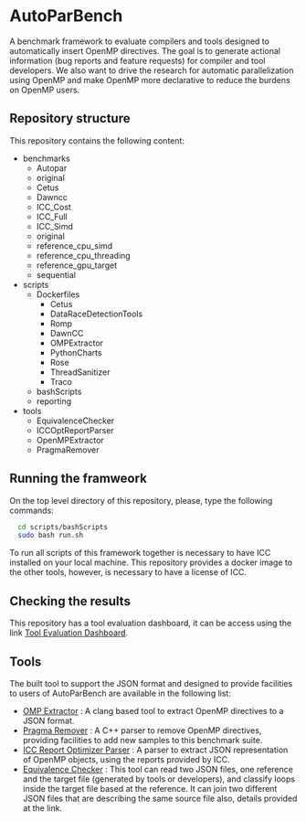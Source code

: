 # AutoParBench

A benchmark framework to evaluate compilers and tools designed to automatically insert OpenMP directives. The goal is to generate actional information (bug reports and feature requests) for compiler and tool developers. We also want to drive the research for automatic parallelization using OpenMP and make OpenMP more declarative to reduce the burdens on OpenMP users.

## Repository structure

This repository contains the following content:

* benchmarks
  * Autopar
  * original
  * Cetus
  * Dawncc
  * ICC_Cost
  * ICC_Full
  * ICC_Simd
  * original
  * reference_cpu_simd
  * reference_cpu_threading
  * reference_gpu_target
  * sequential
* scripts
  * Dockerfiles
    * Cetus
    *  DataRaceDetectionTools
      * Romp 
    * DawnCC
    * OMPExtractor
    * PythonCharts
    * Rose
    * ThreadSanitizer
    * Traco
  * bashScripts
  * reporting
* tools
  * EquivalenceChecker
  * ICCOptReportParser
  * OpenMPExtractor
  * PragmaRemover
  
 ## Running the framweork
  
On the top level directory of this repository, please, type the following commands:
 
 ```bash
   cd scripts/bashScripts
   sudo bash run.sh
 ```
 
 To run all scripts of this framework together is necessary to have ICC installed on your
 local machine. This repository provides a docker image to the other tools, however, is
 necessary to have a license of ICC. 
 
  ## Checking the results

This repository has a tool evaluation dashboard, it can be access using the link [Tool Evaluation Dashboard](https://github.com/gleisonsdm/AutoParBench/blob/master/reports/Tool-Evaluation-Dashboard.md).

  ## Tools

The built tool to support the JSON format and designed to provide facilities to users of AutoParBench are available in the following list:

 * [OMP Extractor](https://github.com/gleisonsdm/AutoParBench/blob/master/docs/OMP_Extractor.md) : A clang based tool to extract OpenMP directives to a JSON format.
 * [Pragma Remover](https://github.com/gleisonsdm/AutoParBench/blob/master/docs/PragmaRemover.md) : A C++ parser to remove OpenMP directives, providing facilities to add new samples to this benchmark suite.
 * [ICC Report Optimizer Parser](https://github.com/gleisonsdm/AutoParBench/blob/master/docs/ICCOptReportParser.md) : A parser to extract JSON representation of OpenMP objects, using the reports provided by ICC.
 * [Equivalence Checker](https://github.com/gleisonsdm/AutoParBench/blob/master/docs/EquivalenceChecker.md) : This tool can read two JSON files, one reference and the target file (generated by tools or developers), and classify loops inside the target file based at the reference. It can join two different JSON files that are describing the same source file also, details provided at the link.
 
